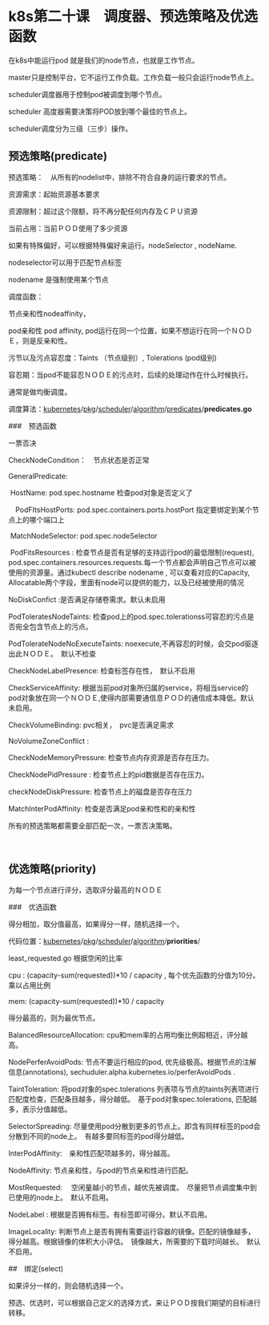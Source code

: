 # k8s第二十课　调度器、预选策略及优选函数

在k8s中能运行pod 就是我们的node节点，也就是工作节点。　

master只是控制平台，它不运行工作负载。工作负载一般只会运行node节点上。　



scheduler调度器用于控制pod被调度到哪个节点。

scheduler 高度器需要决策将POD放到哪个最佳的节点上。

scheduler调度分为三级（三步）操作。

## 预选策略(predicate)

预选策略：　从所有的nodelist中，排除不符合自身的运行要求的节点。

资源需求：起始资源基本要求

资源限制：超过这个限额，将不再分配任何内存及ＣＰＵ资源

当前占用：当前ＰＯＤ使用了多少资源

如果有特殊偏好，可以根据特殊偏好来运行。nodeSelector , nodeName. 

nodeselector可以用于匹配节点标签

nodename  是强制使用某个节点

调度函数：　

节点亲和性nodeaffinity，

pod亲和性 pod affinity, pod运行在同一个位置，如果不想运行在同一个ＮＯＤＥ，则是反亲和性。

污节以及污点容忍度：Taints （节点级别）, Tolerations (pod级别)

容忍期：当pod不能容忍ＮＯＤＥ的污点时，后续的处理动作在什么时候执行。　

通常是做均衡调度。

调度算法：[kubernetes](https://github.com/kubernetes/kubernetes)/[pkg](https://github.com/kubernetes/kubernetes/tree/master/pkg)/[scheduler](https://github.com/kubernetes/kubernetes/tree/master/pkg/scheduler)/[algorithm](https://github.com/kubernetes/kubernetes/tree/master/pkg/scheduler/algorithm)/[predicates](https://github.com/kubernetes/kubernetes/tree/master/pkg/scheduler/algorithm/predicates)/**predicates.go**

###　预选函数  

一票否决

CheckNodeCondition：　节点状态是否正常

GeneralPredicate:

​	HostName: pod.spec.hostname 检查pod对象是否定义了

　PodFItsHostPorts:  pod.spec.containers.ports.hostPort 指定要绑定到某个节点上的哪个端口上

​	MatchNodeSelector: pod.spec.nodeSelector

​	PodFitsResources : 检查节点是否有足够的支持运行pod的最低限制(request), pod.spec.containers.resources.requests.每一个节点都会声明自己节点可以被使用的资源量。通过kubectl describe nodename , 可以查看对应的Capacity, Allocatable两个字段，里面有node可以提供的能力，以及已经被使用的情况

NoDiskConfict :是否满足存储卷需求。默认未启用

PodToleratesNodeTaints: 检查pod上的pod.spec.tolerationss可容忍的污点是否宛全包含节点上的污点。

PodTolerateNodeNoExecuteTaints: noexecute,不再容忍的时候，会交pod驱逐出此ＮＯＤＥ。　默认不检查

CheckNodeLabelPresence: 检查标签存在性，　默认不启用

CheckServiceAffinity: 根据当前pod对象所归属的service，将相当service的pod对象放在同一个ＮＯＤＥ,使得内部需要通信息ＰＯＤ的通信成本降低。默认未启用。　

CheckVolumeBinding: pvc相关，　pvc是否满足需求

NoVolumeZoneConflict : 

CheckNodeMemoryPressure: 检查节点内存资源是否存在压力。

CheckNodePidPressure : 检查节点上的pid数据是否存在压力。

checkNodeDiskPressure: 检查节点上的磁盘是否存在压力

MatchInterPodAffinity: 检查是否满足pod亲和性和的亲和性



所有的预选策略都需要全部匹配一次，一票否决策略。



​	



## 优选策略(priority)

为每一个节点进行评分，选取评分最高的ＮＯＤＥ



###　优选函数

得分相加，取分值最高，如果得分一样，随机选择一个。

代码位置：[kubernetes](https://github.com/kubernetes/kubernetes)/[pkg](https://github.com/kubernetes/kubernetes/tree/master/pkg)/[scheduler](https://github.com/kubernetes/kubernetes/tree/master/pkg/scheduler)/[algorithm](https://github.com/kubernetes/kubernetes/tree/master/pkg/scheduler/algorithm)/**priorities**/

least_requested.go 根据空闲的比率

cpu :  (capacity-sum(requested))*10 / capacity , 每个优先函数的分值为10分。乘以占用比例　

mem: (capacity-sum(requested))*10 / capacity

得分最高的，则为最优节点。　



BalancedResourceAllocation: cpu和mem率的占用均衡比例超相近，评分越高。



NodePerferAvoidPods: 节点不要运行相应的pod, 优先级极高。根据节点的注解信息(annotations), sechuduler.alpha.kubernetes.io/perferAvoidPods . 



TaintToleration: 将pod对象的spec.tolerations 列表项与节点的taints列表项进行匹配度检查，匹配条目越多，得分越低。　基于pod对象spec.tolerations, 匹配越多，表示分值越低。

SelectorSpreading: 尽量使用pod分散到更多的节点上。即含有同样标签的pod会分散到不同的node上。　有越多要同标签的pod得分越低。

InterPodAffinity:　亲和性匹配项越多的，得分越高。　

NodeAffinity: 节点亲和性，与pod的节点亲和性进行匹配。

MostRequested: 　空闲量越小的节点，越优先被调度。　尽量把节点调度集中到已使用的node上。　默认不启用。

NodeLabel : 根据是否拥有标签。有标签即可得分。默认不启用。

ImageLocality:  判断节点上是否有拥有需要运行容器的镜像。匹配的镜像越多，得分越高。根据镜像的体积大小评估。　镜像越大，所需要的下载时间越长。　默认不启用。





##　绑定(select)

如果评分一样的，则会随机选择一个。　



预选、优选时，可以根据自己定义的选择方式，来让ＰＯＤ按我们期望的目标进行转移。　